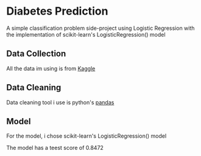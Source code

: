 <h1>Diabetes Prediction</h1>
<p>
  A simple classification problem side-project using Logistic Regression with the implementation of scikit-learn's LogisticRegression() model
</p>

<h2>Data Collection</h2>
<p>
  All the data im using is from <a href="https://www.kaggle.com/datasets/mathchi/diabetes-data-set">Kaggle</a>
</p>

<h2>Data Cleaning</h2>
<p>
  Data cleaning tool i use is python's <a href="https://pandas.pydata.org/docs/">pandas</a>
</p>

<h2>Model</h2>
<p>For the model, i chose scikit-learn's LogisticRegression() model</p>
<p>The model has a teest score of 0.8472</p>
